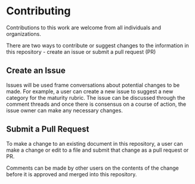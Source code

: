 # Contributing

Contributions to this work are welcome from all individuals and organizations.

There are two ways to contribute or suggest changes to the information in this
repository - create an issue or submit a pull request (PR)


## Create an Issue

Issues will be used frame conversations about potential changes to be made. For
example, a user can create a new issue to suggest a new category for the maturity
rubric. The issue can be discussed through the comment threads and once there is
consensus on a course of action, the issue owner can make any necessary changes.


## Submit a Pull Request

To make a change to an existing document in this repository, a user can make a 
change or edit to a file and submit that change as a pull request or PR. 

Comments can be made by other users on the contents of the change before it is approved
and merged into this repository.
